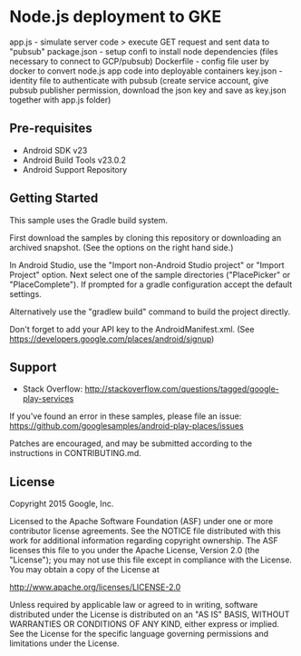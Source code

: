 Node.js deployment to GKE
===================================

app.js        - simulate server code > execute GET request and sent data to "pubsub"
package.json  - setup confi to install node dependencies (files necessary to connect to GCP/pubsub)
Dockerfile    - config file user by docker to convert node.js app code into deployable containers
key.json      - identity file to authenticate with pubsub (create service account, give pubsub publisher permission, download the json key and save as key.json together with     app.js folder)

Pre-requisites
--------------

- Android SDK v23
- Android Build Tools v23.0.2
- Android Support Repository

Getting Started
---------------

This sample uses the Gradle build system. 

First download the samples by cloning this repository or downloading an archived
snapshot. (See the options on the right hand side.)

In Android Studio, use the "Import non-Android Studio project" or 
"Import Project" option. Next select one of the sample directories
("PlacePicker" or "PlaceComplete").  If prompted for a gradle configuration
accept the default settings. 

Alternatively use the "gradlew build" command to build the project directly.

Don't forget to add your API key to the AndroidManifest.xml. 
(See https://developers.google.com/places/android/signup)

Support
-------

- Stack Overflow: http://stackoverflow.com/questions/tagged/google-play-services

If you've found an error in these samples, please file an issue:
https://github.com/googlesamples/android-play-places/issues

Patches are encouraged, and may be submitted according to the instructions in
CONTRIBUTING.md.

License
-------

Copyright 2015 Google, Inc.

Licensed to the Apache Software Foundation (ASF) under one or more contributor
license agreements.  See the NOTICE file distributed with this work for
additional information regarding copyright ownership.  The ASF licenses this
file to you under the Apache License, Version 2.0 (the "License"); you may not
use this file except in compliance with the License.  You may obtain a copy of
the License at

  http://www.apache.org/licenses/LICENSE-2.0

Unless required by applicable law or agreed to in writing, software
distributed under the License is distributed on an "AS IS" BASIS, WITHOUT
WARRANTIES OR CONDITIONS OF ANY KIND, either express or implied.  See the
License for the specific language governing permissions and limitations under
the License.

[Place Autocomplete API]: <https://developers.google.com/places/android/autocomplete>
